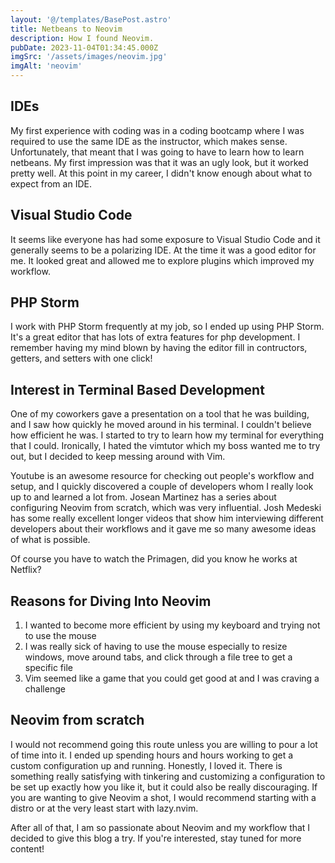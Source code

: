 ```yaml
---
layout: '@/templates/BasePost.astro'
title: Netbeans to Neovim
description: How I found Neovim.
pubDate: 2023-11-04T01:34:45.000Z
imgSrc: '/assets/images/neovim.jpg'
imgAlt: 'neovim'
---
```



## IDEs
My first experience with coding was in a coding bootcamp 
where I was required to use the same IDE as the instructor, 
which makes sense.  Unfortunately, that meant that I was going
to have to learn how to learn netbeans.  My first impression 
was that it was an ugly look, but it worked pretty well.  At
this point in my career, I didn't know enough about what to 
expect from an IDE.

## Visual Studio Code
It seems like everyone has had some exposure to Visual Studio
Code and it generally seems to be a polarizing IDE.  At the 
time it was a good editor for me.  It looked great and allowed
me to explore plugins which improved my workflow.

## PHP Storm
I work with PHP Storm frequently at my job, so I ended up using
PHP Storm.  It's a great editor that has lots of extra features
for php development.  I remember having my mind blown by having
the editor fill in contructors, getters, and setters with one 
click!

## Interest in Terminal Based Development
One of my coworkers gave a presentation on a tool that he was
building, and I saw how quickly he moved around in his terminal.
I couldn't believe how efficient he was.  I started to try to 
learn how my terminal for everything that I could.  Ironically,
I hated the vimtutor which my boss wanted me to try out, but
I decided to keep messing around with Vim.

Youtube is an awesome resource for checking out people's workflow
and setup, and I quickly discovered a couple of developers whom
I really look up to and learned a lot from.  Josean Martinez has
a series about configuring Neovim from scratch, which was very
influential.  Josh Medeski has some really excellent longer 
videos that show him interviewing different developers about their
workflows and it gave me so many awesome ideas of what is possible.

Of course you have to watch the Primagen, did you know he works at
Netflix?

## Reasons for Diving Into Neovim
1. I wanted to become more efficient by using my keyboard and trying
not to use the mouse
2. I was really sick of having to use the mouse especially to resize
windows, move around tabs, and click through a file tree to get a 
specific file
3. Vim seemed like a game that you could get good at and I was craving 
a challenge

## Neovim from scratch
I would not recommend going this route unless you are willing to pour
a lot of time into it.  I ended up spending hours and hours working
to get a custom configuration up and running.  Honestly, I loved it. 
There is something really satisfying with tinkering and customizing
a configuration to be set up exactly how you like it, but it could
also be really discouraging.  If you are wanting to give Neovim a
shot, I would recommend starting with a distro or at the very least
start with lazy.nvim.

After all of that, I am so passionate about Neovim and my workflow 
that I decided to give this blog a try.  If you're interested, stay
tuned for more content!
